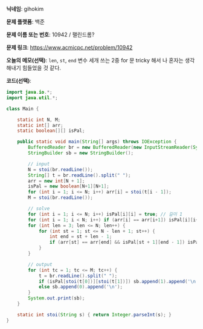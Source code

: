 **닉네임**: gihokim

**문제 플랫폼**: 백준

**문제 이름 또는 번호**: 10942 / 팰린드롬?

**문제 링크**: https://www.acmicpc.net/problem/10942

**오늘의 메모(선택)**: `len`, `st`, `end` 변수 세개 쓰는 2중 for 문 tricky 해서 나 혼자는 생각해내기 힘들었을 것 같다.

**코드(선택)**:

```java
import java.io.*;
import java.util.*;

class Main {

	static int N, M;
	static int[] arr;
	static boolean[][] isPal;

	public static void main(String[] args) throws IOException {
		BufferedReader br = new BufferedReader(new InputStreamReader(System.in));
		StringBuilder sb = new StringBuilder();

		// input
		N = stoi(br.readLine());
		String[] t = br.readLine().split(" ");
		arr = new int[N + 1];
		isPal = new boolean[N+1][N+1];
		for (int i = 1; i <= N; i++) arr[i] = stoi(t[i - 1]);
		M = stoi(br.readLine());

		// solve
		for (int i = 1; i <= N; i++) isPal[i][i] = true; // 길이 1
        for (int i = 1; i < N; i++) if (arr[i] == arr[i+1]) isPal[i][i+1] = true; // 길이 2
        for (int len = 3; len <= N; len++) {
            for (int st = 1; st <= N - len + 1; st++) {
                int end = st + len - 1;
                if (arr[st] == arr[end] && isPal[st + 1][end - 1]) isPal[st][end] = true;
            }
        }

		// output
		for (int tc = 1; tc <= M; tc++) {
			t = br.readLine().split(" ");
			if (isPal[stoi(t[0])][stoi(t[1])]) sb.append(1).append('\n');
			else sb.append(0).append('\n');
		}
		System.out.print(sb);
	}

	static int stoi(String s) { return Integer.parseInt(s); }
}
```
